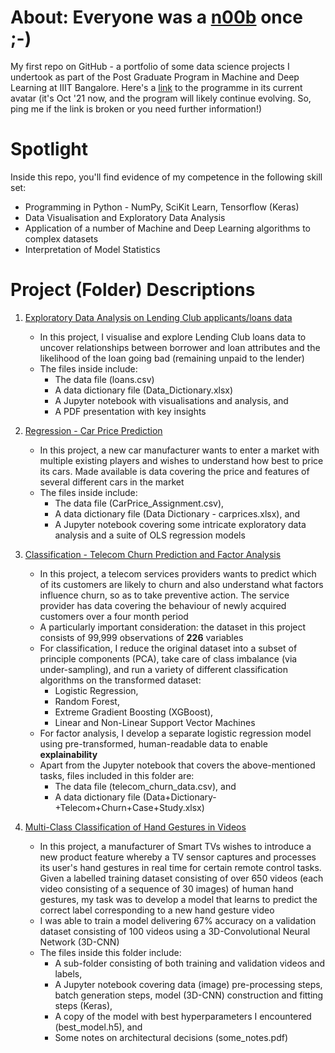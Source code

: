 # About: Everyone was a [n00b](https://dictionary.cambridge.org/dictionary/english/noob) once ;-)
My first repo on GitHub - a portfolio of some data science projects I undertook as part of the Post Graduate Program in Machine and Deep Learning at IIIT Bangalore. Here's a [link](https://www.iiitb.ac.in/advanced-certificate-programme-in-machine-learning-deep-learning) to the programme in its current avatar (it's Oct '21 now, and the program will likely continue evolving. So, ping me if the link is broken or you need further information!)

# Spotlight
Inside this repo, you'll find evidence of my competence in the following skill set:
- Programming in Python - NumPy, SciKit Learn, Tensorflow (Keras)
- Data Visualisation and Exploratory Data Analysis
- Application of a number of Machine and Deep Learning algorithms to complex datasets
- Interpretation of Model Statistics

# Project (Folder) Descriptions

1. [Exploratory Data Analysis on Lending Club applicants/loans data]()
    - In this project, I visualise and explore Lending Club loans data to uncover relationships between borrower and loan attributes and the likelihood of the loan going bad (remaining unpaid to the lender)
    - The files inside include:
      - The data file (loans.csv)
      - A data dictionary file (Data_Dictionary.xlsx)
      - A Jupyter notebook with visualisations and analysis, and
      - A PDF presentation with key insights
 
2. [Regression - Car Price Prediction]()
    - In this project, a new car manufacturer wants to enter a market with multiple existing players and wishes to understand how best to price its cars. Made available is data covering the price and features of several different cars in the market
    - The files inside include:
      - The data file (CarPrice_Assignment.csv),
      - A data dictionary file (Data Dictionary - carprices.xlsx), and
      - A Jupyter notebook covering some intricate exploratory data analysis and a suite of OLS regression models

3. [Classification - Telecom Churn Prediction and Factor Analysis]()
    - In this project, a telecom services providers wants to predict which of its customers are likely to churn and also understand what factors influence churn, so as to take preventive action. The service provider has data covering the behaviour of newly acquired customers over a four month period
    - A particularly important consideration: the dataset in this project consists of 99,999 observations of __226__ variables
    - For classification, I reduce the original dataset into a subset of principle components (PCA), take care of class imbalance (via under-sampling), and run a variety of different classification algorithms on the transformed dataset:
      -  Logistic Regression, 
      -  Random Forest, 
      -  Extreme Gradient Boosting (XGBoost), 
      -  Linear and Non-Linear Support Vector Machines
    - For factor analysis, I develop a separate logistic regression model using pre-transformed, human-readable data to enable __explainability__
    - Apart from the Jupyter notebook that covers the above-mentioned tasks, files included in this folder are:
      - The data file (telecom_churn_data.csv), and
      - A data dictionary file (Data+Dictionary-+Telecom+Churn+Case+Study.xlsx)

4. [Multi-Class Classification of Hand Gestures in Videos]()
    - In this project, a manufacturer of Smart TVs wishes to introduce a new product feature whereby a TV sensor captures and processes its user's hand gestures in real time for certain remote control tasks. Given a labelled training dataset consisting of over 650 videos (each video consisting of a sequence of 30 images) of human hand gestures, my task was to develop a model that learns to predict the correct label corresponding to a new hand gesture video
    - I was able to train a model delivering 67% accuracy on a validation dataset consisting of 100 videos using a 3D-Convolutional Neural Network (3D-CNN)
    - The files inside this folder include:
      - A sub-folder consisting of both training and validation videos and labels,
      - A Jupyter notebook covering data (image) pre-processing steps, batch generation steps, model (3D-CNN) construction and fitting steps (Keras),
      - A copy of the model with best hyperparameters I encountered (best_model.h5), and
      - Some notes on architectural decisions (some_notes.pdf)
